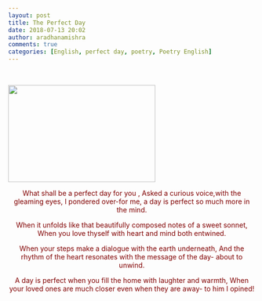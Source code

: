 ```yaml
---
layout: post
title: The Perfect Day
date: 2018-07-13 20:02
author: aradhanamishra
comments: true
categories: [English, perfect day, poetry, Poetry English]
---
```

&nbsp;

<img class="size-medium wp-image-163 aligncenter" src="http://www.aradhanamishra.com/wp-content/uploads/2018/07/phlox-300x198.jpg" alt="" width="300" height="198" />
<p style="text-align: center;"><span style="color: #800000;">What shall be a perfect day for you ,</span>
<span style="color: #800000;">Asked a curious voice,with the gleaming eyes,</span>
<span style="color: #800000;">I pondered over-for me, a day is perfect so much more in the mind.</span></p>
<p style="text-align: center;"><span style="color: #800000;">When it unfolds like that beautifully composed notes of a sweet sonnet,<span class="text_exposed_show">
When you love thyself with heart and mind both entwined.</span></span></p>

<div class="text_exposed_show">
<p style="text-align: center;"><span style="color: #800000;">When your steps make a dialogue with the earth underneath,</span>
<span style="color: #800000;">And the rhythm of the heart resonates with the message of the day- about to unwind.</span></p>
<p style="text-align: center;"><span style="color: #800000;">A day is perfect when you fill the home with laughter and warmth,</span>
<span style="color: #800000;">When your loved ones are much closer even when they are away- to him I opined!</span></p>

</div>
